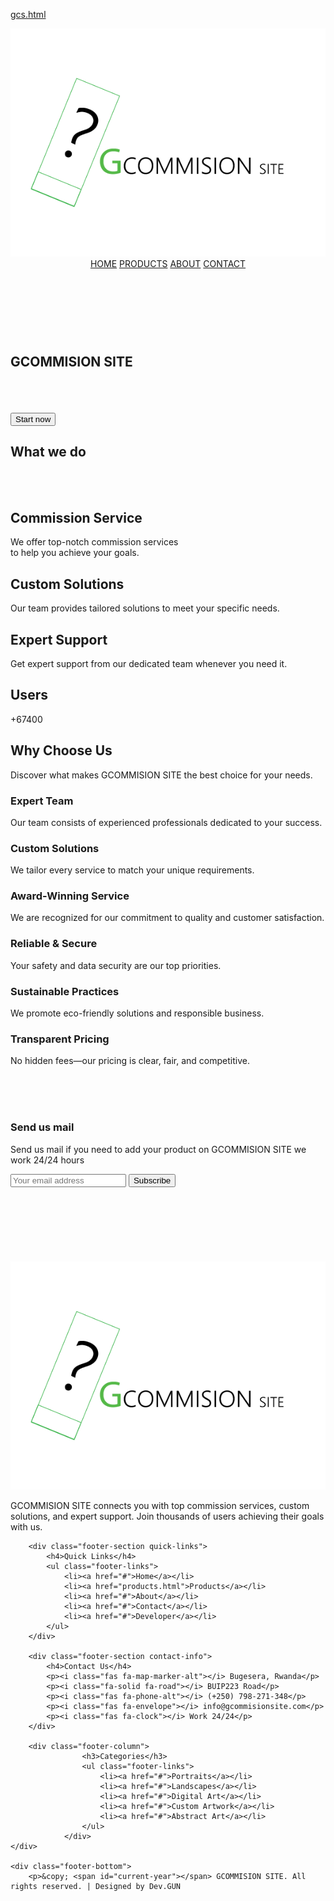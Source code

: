 [gcs.html](https://github.com/user-attachments/files/21990438/gcs.html)
<!DOCTYPE html>
<html lang="en">
<head>
    <meta charset="UTF-8">
    <meta name="viewport" content="width=device-width, initial-scale=1.0">
    <title>gcommisionsite.com</title>
    <link rel="stylesheet" href="gcs.css">
    <link rel="stylesheet" href="https://cdnjs.cloudflare.com/ajax/libs/font-awesome/7.0.0/css/all.min.css" integrity="sha512-DxV+EoADOkOygM4IR9yXP8Sb2qwgidEmeqAEmDKIOfPRQZOWbXCzLC6vjbZyy0vPisbH2SyW27+ddLVCN+OMzQ==" crossorigin="anonymous" referrerpolicy="no-referrer" />
</head>
<body>
    <header>
<div class="logo">
    <img src="requirements/logo.gif" alt="Logo featuring a tilted rectangle outlined in green with a large question mark inside, next to the text GCOMMISION SITE where the G is green and the rest is black. The design has a modern and inquisitive tone, suggesting curiosity and professionalism." class="logoimage">
</div></div>
<div class="links">
<nav class="navigation">
    <a href="#" class="a1">HOME</a>
    <a href="products.html" class="a1">PRODUCTS</a>
    <a href="#" class="a1">ABOUT</a>
    <a href="#" class="a1">CONTACT</a>
</nav>
</div>
    </header><br><br>
    <section class="first">
        <br>
        <div class="fc">
        <h1 class="welcome">GCOMMISION SITE</h1>      
         <div id="autoWrite" class="auto-text"></div> <br> <br> <br>
        <button class="join">Start now</button>
        </div>
    </section>
<section class="second">
<h1 class="wwd">
    What we do
</h1>
<br> <br>
<div id="wwdboxes">
<div id="wwdbox">
  <i class="fa-solid fa-handshake" id="icons"></i>
  <h2 class="wwdtitle">Commission Service</h2>
  <p class="contents">We offer top-notch commission services <br> to help you achieve your goals.</p>
</div>
<div id="wwdbox">
  <i class="fa-solid fa-gears" id="icons"></i>
  <h2 class="wwdtitle">Custom Solutions</h2>
  <p class="contents">Our team provides tailored  solutions to meet your specific needs.</p>
</div>
<div id="wwdbox">
  <i class="fa-solid fa-headset" id="icons"></i>
  <h2 class="wwdtitle">Expert Support</h2>
  <p class="contents">Get expert support from our dedicated team whenever you need it.</p>
</div>
</div>
</section>

<section class="user">
  <h1 class="usertitle">Users</h1>
 <p class="users">+67400</p>
  </div>
</section>

<section class="features" id="why-choose-us">
    <div class="container">
        <div class="section-title">
            <h2>Why Choose Us</h2>
            <p>Discover what makes GCOMMISION SITE the best choice for your needs.</p>
        </div>
        <div class="features-grid">
            <div class="feature-card">
                <div class="feature-icon"><i class="fas fa-user-tie"></i></div>
                <h3>Expert Team</h3>
                <p>Our team consists of experienced professionals dedicated to your success.</p>
            </div>
            <div class="feature-card">
                <div class="feature-icon"><i class="fas fa-map-marked-alt"></i></div>
                <h3>Custom Solutions</h3>
                <p>We tailor every service to match your unique requirements.</p>
            </div>
            <div class="feature-card">
                <div class="feature-icon"><i class="fas fa-award"></i></div>
                <h3>Award-Winning Service</h3>
                <p>We are recognized for our commitment to quality and customer satisfaction.</p>
            </div>
            <div class="feature-card">
                <div class="feature-icon"><i class="fas fa-shield-alt"></i></div>
                <h3>Reliable & Secure</h3>
                <p>Your safety and data security are our top priorities.</p>
            </div>
            <div class="feature-card">
                <div class="feature-icon"><i class="fas fa-leaf"></i></div>
                <h3>Sustainable Practices</h3>
                <p>We promote eco-friendly solutions and responsible business.</p>
            </div>
            <div class="feature-card">
                <div class="feature-icon"><i class="fas fa-money-check-alt"></i></div>
                <h3>Transparent Pricing</h3>
                <p>No hidden fees—our pricing is clear, fair, and competitive.</p>
            </div>
        </div>
    </div>
<br><br><br> 
        <!-- Newsletter Section -->
    <section class="newsletter">
        <div class="container">
            <div class="newsletter-content">
                <h3>Send us mail</h3>
                <p>Send us mail if you need to add your product on GCOMMISION SITE
                  we work 24/24 hours
                </p>
                <form class="newsletter-form" id="newsletterForm">
                    <input type="email" placeholder="Your email address" required>
                    <button type="submit">Subscribe</button>
                </form>
            </div>
        </div>
    </section>
    <br><br><br><br><br><br><br>
<footer class="site-footer">
    <div class="footer-container">
        <div class="footer-section about-us">
            <img src="requirements/logo.gif" alt="GCOMMISION SITE Logo" class="footer-logo">
            <p>GCOMMISION SITE connects you with top commission services, custom solutions, and expert support. Join thousands of users achieving their goals with us.</p>
            <div class="social-icons">
                <a href="#" class="social-icon" aria-label="Instagram">
                    <i class="fab fa-instagram"></i>
                </a>
                <a href="#" class="social-icon" aria-label="Facebook">
                    <i class="fab fa-facebook"></i>
                </a>
                <a href="#" class="social-icon" aria-label="Twitter">
                    <i class="fab fa-twitter"></i>
                </a>
                <a href="#" class="social-icon" aria-label="YouTube">
                    <i class="fab fa-youtube"></i>
                </a>
            </div>
        </div>

        <div class="footer-section quick-links">
            <h4>Quick Links</h4>
            <ul class="footer-links">
                <li><a href="#">Home</a></li>
                <li><a href="products.html">Products</a></li>
                <li><a href="#">About</a></li>
                <li><a href="#">Contact</a></li>
                <li><a href="#">Developer</a></li>
            </ul>
        </div>

        <div class="footer-section contact-info">
            <h4>Contact Us</h4>
            <p><i class="fas fa-map-marker-alt"></i> Bugesera, Rwanda</p>
            <p><i class="fa-solid fa-road"></i> BUIP223 Road</p>
            <p><i class="fas fa-phone-alt"></i> (+250) 798-271-348</p>
            <p><i class="fas fa-envelope"></i> info@gcommisionsite.com</p>
            <p><i class="fas fa-clock"></i> Work 24/24</p>
        </div>

        <div class="footer-column">
                    <h3>Categories</h3>
                    <ul class="footer-links">
                        <li><a href="#">Portraits</a></li>
                        <li><a href="#">Landscapes</a></li>
                        <li><a href="#">Digital Art</a></li>
                        <li><a href="#">Custom Artwork</a></li>
                        <li><a href="#">Abstract Art</a></li>
                    </ul>
                </div>
    </div>

    <div class="footer-bottom">
        <p>&copy; <span id="current-year"></span> GCOMMISION SITE. All rights reserved. | Designed by Dev.GUN
    







<!--javascript-->
 <script>

   // auto write text starts  5314020lc0622025
    const texts = [
    "We specialize in commission service.\n",
    "Services tailored to your needs.\n",
    "Join us on this exciting journey!"
  ];

  const target = document.getElementById('autoWrite');

  let currentTextIndex = 0;
  let currentCharIndex = 0;

  function type() {
    const currentText = texts[currentTextIndex];

    if (currentCharIndex < currentText.length) {
      target.textContent += currentText.charAt(currentCharIndex);
      currentCharIndex++;
      setTimeout(type, 40); // typing speed
    } else {
      // When finished typing current text, pause then delete
      setTimeout(deleteText, 1500);
    }
  }

  function deleteText() {
    if (currentCharIndex > 0) {
      target.textContent = target.textContent.slice(0, -1);
      currentCharIndex--;
      setTimeout(deleteText, 20); // deleting speed
    } else {
      // Move to next text
      currentTextIndex = (currentTextIndex + 1) % texts.length;
      setTimeout(type, 200); // pause before typing next message
    }
  }

  // Start the loop
  window.onload = () => {
    type();
  };

  // autowrite text ends


  // box swapping starts

(function swapBoxes() {
    const container = document.getElementById('wwdboxes');
    const interval = 8000; // 5 seconds

    setInterval(() => {
        if (container && container.children.length > 1) {
            // Move the first box to the end
            container.appendChild(container.children[0]);
        }
    }, interval);
})();

 // box swapping ends


 




// Animated user count starts when section is visible
document.addEventListener("DOMContentLoaded", function() {
    const userElement = document.querySelector('.users');
    const targetNumber = 67400;
    let current = 0;
    const increment = Math.ceil(targetNumber / 200);
    let started = false;

    function updateCount() {
        current += increment;
        if (current >= targetNumber) {
            userElement.textContent = '+' + targetNumber;
        } else {
            userElement.textContent = '+' + current;
            requestAnimationFrame(updateCount);
        }
    }

    function onScroll() {
        const rect = userElement.getBoundingClientRect();
        if (!started && rect.top < window.innerHeight && rect.bottom > 0) {
            started = true;
            updateCount();
            window.removeEventListener('scroll', onScroll);
        }
    }

    window.addEventListener('scroll', onScroll);
    // In case already visible on load
    onScroll();
});



 </script>
</body>
</html>
